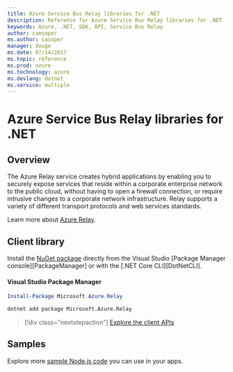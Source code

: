 ```yaml
---
title: Azure Service Bus Relay libraries for .NET
description: Reference for Azure Service Bus Relay libraries for .NET
keywords: Azure, .NET, SDK, API, Service Bus Relay
author: camsoper
ms.author: casoper
manager: douge
ms.date: 07/14/2017
ms.topic: reference
ms.prod: azure
ms.technology: azure
ms.devlang: dotnet
ms.service: multiple
---
```


# Azure Service Bus Relay libraries for .NET

## Overview

The Azure Relay service creates hybrid applications by enabling you to securely expose services that reside within a corporate enterprise network to the public cloud, without having to open a firewall connection, or require intrusive changes to a corporate network infrastructure. Relay supports a variety of different transport protocols and web services standards.
  		  
Learn more about [Azure Relay](https://docs.microsoft.com/en-us/azure/service-bus-relay/relay-what-is-it).

## Client library

Install the [NuGet package](https://www.nuget.org/packages/Microsoft.Azure.Relay) directly from the Visual Studio [Package Manager console][PackageManager] or with the [.NET Core CLI][DotNetCLI].

#### Visual Studio Package Manager

```powershell
Install-Package Microsoft.Azure.Relay
```

```bash
dotnet add package Microsoft.Azure.Relay
```

> [!div class="nextstepaction"]
> [Explore the client APIs](/dotnet/api/overview/azure/relay/client)

## Samples

Explore more [sample Node.js code](https://azure.microsoft.com/resources/samples/?platform=dotnet) you can use in your apps.
